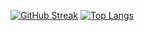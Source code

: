 [![GitHub Streak](https://github-readme-streak-stats.herokuapp.com/?user=nwelter1)](https://git.io/streak-stats)
[![Top Langs](https://github-readme-stats.vercel.app/api/top-langs/?username=nwelter1)](https://github.com/nwelter1/github-readme-stats)

<!--
**nwelter1/nwelter1** is a ✨ _special_ ✨ repository because its `README.md` (this file) appears on your GitHub profile.

Here are some ideas to get you started:

- 🔭 I’m currently working on ...
- 🌱 I’m currently learning ...
- 👯 I’m looking to collaborate on ...
- 🤔 I’m looking for help with ...
- 💬 Ask me about ...
- 📫 How to reach me: ...
- 😄 Pronouns: ...
- ⚡ Fun fact: ...
-->
